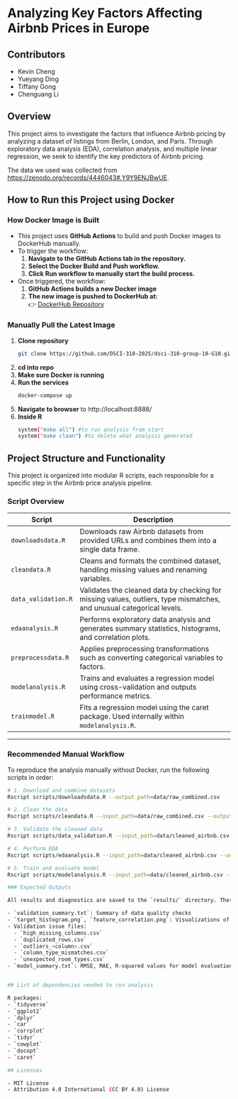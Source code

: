 # Analyzing Key Factors Affecting Airbnb Prices in Europe

## Contributors

- Kevin Cheng
- Yueyang Ding
- Tiffany Gong
- Chenguang Li

## Overview

This project aims to investigate the factors that influence Airbnb pricing by analyzing a dataset of listings from Berlin, London, and Paris. Through exploratory data analysis (EDA), correlation analysis, and multiple linear regression, we seek to identify the key predictors of Airbnb pricing.

The data we used was collected from <https://zenodo.org/records/4446043#.Y9Y9ENJBwUE>.

## How to Run this Project using Docker
### How Docker Image is Built 
- This project uses **GitHub Actions** to build and push Docker images to DockerHub manually.
- To trigger the workflow:
  1. **Navigate to the GitHub Actions tab in the repository.**
  2. **Select the Docker Build and Push workflow.**
  3. **Click Run workflow to manually start the build process.**
- Once triggered, the workflow:
  1. **GitHub Actions builds a new Docker image**
  2. **The new image is pushed to DockerHub at:**  
     👉 [DockerHub Repository](https://hub.docker.com/r/dscidyy/dsci310_project)
### Manually Pull the Latest Image
1. **Clone repository**
   ```sh
   git clone https://github.com/DSCI-310-2025/dsci-310-group-10-G10.git
2. **cd into repo**
3. **Make sure Docker is running**
4. **Run the services**
   ```sh
   docker-compose up
5. **Navigate to browser**
  to http://localhost:8888/
4. **Inside R**
   ```sh
   system("make all") #to run analysis from start
   system("make clean") #to delete what analysis generated

## Project Structure and Functionality

This project is organized into modular R scripts, each responsible for a specific step in the Airbnb price analysis pipeline.

### Script Overview

| Script | Description |
|--------|-------------|
| `downloadsdata.R` | Downloads raw Airbnb datasets from provided URLs and combines them into a single data frame. |
| `cleandata.R` | Cleans and formats the combined dataset, handling missing values and renaming variables. |
| `data_validation.R` | Validates the cleaned data by checking for missing values, outliers, type mismatches, and unusual categorical levels. |
| `edaanalysis.R` | Performs exploratory data analysis and generates summary statistics, histograms, and correlation plots. |
| `preprocessdata.R` | Applies preprocessing transformations such as converting categorical variables to factors. |
| `modelanalysis.R` | Trains and evaluates a regression model using cross-validation and outputs performance metrics. |
| `trainmodel.R` | Fits a regression model using the caret package. Used internally within `modelanalysis.R`. |

---

### Recommended Manual Workflow

To reproduce the analysis manually without Docker, run the following scripts in order:

```bash
# 1. Download and combine datasets
Rscript scripts/downloadsdata.R --output_path=data/raw_combined.csv

# 2. Clean the data
Rscript scripts/cleandata.R --input_path=data/raw_combined.csv --output_path=data/cleaned_airbnb.csv

# 3. Validate the cleaned data
Rscript scripts/data_validation.R --input_path=data/cleaned_airbnb.csv --output_dir=results/

# 4. Perform EDA
Rscript scripts/edaanalysis.R --input_path=data/cleaned_airbnb.csv --output_dir=results/

# 5. Train and evaluate model
Rscript scripts/modelanalysis.R --input_path=data/cleaned_airbnb.csv --output_dir=results/

### Expected Outputs

All results and diagnostics are saved to the `results/` directory. These include:

- `validation_summary.txt`: Summary of data quality checks
- `target_histogram.png`, `feature_correlation.png`: Visualizations of target variable and feature correlations
- Validation issue files:
  - `high_missing_columns.csv`
  - `duplicated_rows.csv`
  - `outliers_<column>.csv`
  - `column_type_mismatches.csv`
  - `unexpected_room_types.csv`
- `model_summary.txt`: RMSE, MAE, R-squared values for model evaluation


## List of dependencies needed to run analysis

R packages:
- `tidyverse`
- `ggplot2`
- `dplyr`
- `car`
- `corrplot`
- `tidyr`
- `cowplot`
- `docopt`
- `caret`

## Licenses

- MIT License
- Attribution 4.0 International (CC BY 4.0) License
